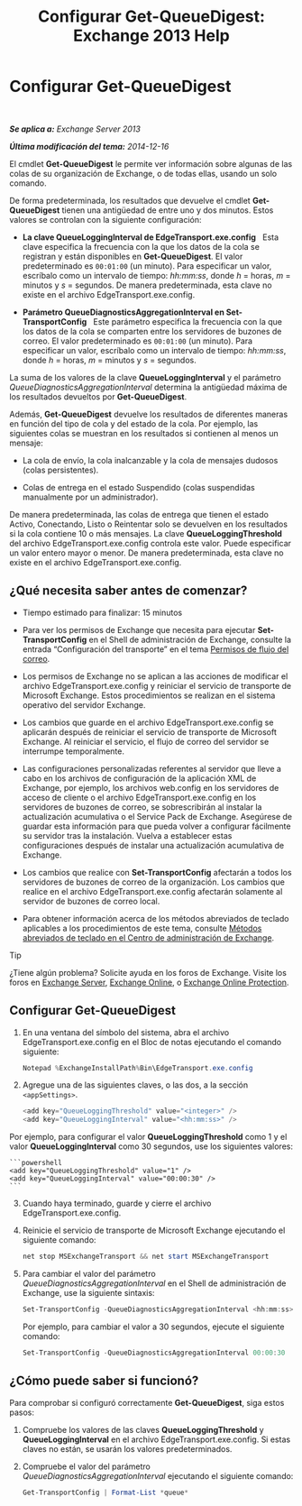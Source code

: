 ﻿---
title: 'Configurar Get-QueueDigest: Exchange 2013 Help'
TOCTitle: Configurar Get-QueueDigest
ms:assetid: f730c520-4ba5-4a15-8846-132bff500bb8
ms:mtpsurl: https://technet.microsoft.com/es-es/library/Dn505733(v=EXCHG.150)
ms:contentKeyID: 59637140
ms.date: 04/23/2018
mtps_version: v=EXCHG.150
ms.translationtype: HT
---

# Configurar Get-QueueDigest

 

_**Se aplica a:** Exchange Server 2013_

_**Última modificación del tema:** 2014-12-16_

El cmdlet **Get-QueueDigest** le permite ver información sobre algunas de las colas de su organización de Exchange, o de todas ellas, usando un solo comando.

De forma predeterminada, los resultados que devuelve el cmdlet **Get-QueueDigest** tienen una antigüedad de entre uno y dos minutos. Estos valores se controlan con la siguiente configuración:

  - **La clave QueueLoggingInterval de EdgeTransport.exe.config**   Esta clave especifica la frecuencia con la que los datos de la cola se registran y están disponibles en **Get-QueueDigest**. El valor predeterminado es `00:01:00` (un minuto). Para especificar un valor, escríbalo como un intervalo de tiempo: *hh:mm:ss*, donde *h* = horas, *m* = minutos y *s* = segundos. De manera predeterminada, esta clave no existe en el archivo EdgeTransport.exe.config.

  - **Parámetro QueueDiagnosticsAggregationInterval en Set-TransportConfig**   Este parámetro especifica la frecuencia con la que los datos de la cola se comparten entre los servidores de buzones de correo. El valor predeterminado es `00:01:00` (un minuto). Para especificar un valor, escríbalo como un intervalo de tiempo: *hh:mm:ss*, donde *h* = horas, *m* = minutos y *s* = segundos.

La suma de los valores de la clave **QueueLoggingInterval** y el parámetro *QueueDiagnosticsAggregationInterval* determina la antigüedad máxima de los resultados devueltos por **Get-QueueDigest**.

Además, **Get-QueueDigest** devuelve los resultados de diferentes maneras en función del tipo de cola y del estado de la cola. Por ejemplo, las siguientes colas se muestran en los resultados si contienen al menos un mensaje:

  - La cola de envío, la cola inalcanzable y la cola de mensajes dudosos (colas persistentes).

  - Colas de entrega en el estado Suspendido (colas suspendidas manualmente por un administrador).

De manera predeterminada, las colas de entrega que tienen el estado Activo, Conectando, Listo o Reintentar solo se devuelven en los resultados si la cola contiene 10 o más mensajes. La clave **QueueLoggingThreshold** del archivo EdgeTransport.exe.config controla este valor. Puede especificar un valor entero mayor o menor. De manera predeterminada, esta clave no existe en el archivo EdgeTransport.exe.config.

## ¿Qué necesita saber antes de comenzar?

  - Tiempo estimado para finalizar: 15 minutos

  - Para ver los permisos de Exchange que necesita para ejecutar **Set-TransportConfig** en el Shell de administración de Exchange, consulte la entrada “Configuración del transporte” en el tema [Permisos de flujo del correo](mail-flow-permissions-exchange-2013-help.md).

  - Los permisos de Exchange no se aplican a las acciones de modificar el archivo EdgeTransport.exe.config y reiniciar el servicio de transporte de Microsoft Exchange. Estos procedimientos se realizan en el sistema operativo del servidor Exchange.

  - Los cambios que guarde en el archivo EdgeTransport.exe.config se aplicarán después de reiniciar el servicio de transporte de Microsoft Exchange. Al reiniciar el servicio, el flujo de correo del servidor se interrumpe temporalmente.

  - Las configuraciones personalizadas referentes al servidor que lleve a cabo en los archivos de configuración de la aplicación XML de Exchange, por ejemplo, los archivos web.config en los servidores de acceso de cliente o el archivo EdgeTransport.exe.config en los servidores de buzones de correo, se sobrescribirán al instalar la actualización acumulativa o el Service Pack de Exchange. Asegúrese de guardar esta información para que pueda volver a configurar fácilmente su servidor tras la instalación. Vuelva a establecer estas configuraciones después de instalar una actualización acumulativa de Exchange.

  - Los cambios que realice con **Set-TransportConfig** afectarán a todos los servidores de buzones de correo de la organización. Los cambios que realice en el archivo EdgeTransport.exe.config afectarán solamente al servidor de buzones de correo local.

  - Para obtener información acerca de los métodos abreviados de teclado aplicables a los procedimientos de este tema, consulte [Métodos abreviados de teclado en el Centro de administración de Exchange](keyboard-shortcuts-in-the-exchange-admin-center-exchange-online-protection-help.md).


> [!TIP]
> ¿Tiene algún problema? Solicite ayuda en los foros de Exchange. Visite los foros en <A href="https://go.microsoft.com/fwlink/p/?linkid=60612">Exchange Server</A>, <A href="https://go.microsoft.com/fwlink/p/?linkid=267542">Exchange Online</A>, o <A href="https://go.microsoft.com/fwlink/p/?linkid=285351">Exchange Online Protection</A>.



## Configurar Get-QueueDigest

1.  En una ventana del símbolo del sistema, abra el archivo EdgeTransport.exe.config en el Bloc de notas ejecutando el comando siguiente:
    
    ```powershell
    Notepad %ExchangeInstallPath%Bin\EdgeTransport.exe.config
    ```

2.  Agregue una de las siguientes claves, o las dos, a la sección `<appSettings>`.
    
    ```powershell
    <add key="QueueLoggingThreshold" value="<integer>" />
    <add key="QueueLoggingInterval" value="<hh:mm:ss>" />
    ```
    
Por ejemplo, para configurar el valor **QueueLoggingThreshold** como 1 y el valor **QueueLoggingInterval** como 30 segundos, use los siguientes valores:
    
    ```powershell
    <add key="QueueLoggingThreshold" value="1" />
    <add key="QueueLoggingInterval" value="00:00:30" />
    ```

3.  Cuando haya terminado, guarde y cierre el archivo EdgeTransport.exe.config.

4.  Reinicie el servicio de transporte de Microsoft Exchange ejecutando el siguiente comando:
    
    ```powershell
    net stop MSExchangeTransport && net start MSExchangeTransport
    ```

5.  Para cambiar el valor del parámetro *QueueDiagnosticsAggregationInterval* en el Shell de administración de Exchange, use la siguiente sintaxis:
    
    ```powershell
    Set-TransportConfig -QueueDiagnosticsAggregationInterval <hh:mm:ss>
    ```
    
    Por ejemplo, para cambiar el valor a 30 segundos, ejecute el siguiente comando:
    
    ```powershell
    Set-TransportConfig -QueueDiagnosticsAggregationInterval 00:00:30
    ```

## ¿Cómo puede saber si funcionó?

Para comprobar si configuró correctamente **Get-QueueDigest**, siga estos pasos:

1.  Compruebe los valores de las claves **QueueLoggingThreshold** y **QueueLoggingInterval** en el archivo EdgeTransport.exe.config. Si estas claves no están, se usarán los valores predeterminados.

2.  Compruebe el valor del parámetro *QueueDiagnosticsAggregationInterval* ejecutando el siguiente comando:
    
    ```powershell
    Get-TransportConfig | Format-List *queue*
    ```


